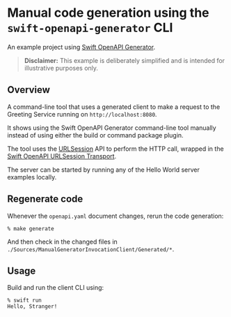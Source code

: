 # Manual code generation using the `swift-openapi-generator` CLI

An example project using [Swift OpenAPI Generator](https://github.com/apple/swift-openapi-generator).

> **Disclaimer:** This example is deliberately simplified and is intended for illustrative purposes only.

## Overview

A command-line tool that uses a generated client to make a request to the Greeting Service running on `http://localhost:8080`.

It shows using the Swift OpenAPI Generator command-line tool manually instead of using either the build or command package plugin.

The tool uses the [URLSession](https://developer.apple.com/documentation/foundation/urlsession) API to perform the HTTP call, wrapped in the [Swift OpenAPI URLSession Transport](https://github.com/apple/swift-openapi-urlsession).

The server can be started by running any of the Hello World server examples locally.

## Regenerate code

Whenever the `openapi.yaml` document changes, rerun the code generation:

```
% make generate
```

And then check in the changed files in `./Sources/ManualGeneratorInvocationClient/Generated/*`.

## Usage

Build and run the client CLI using:

```
% swift run
Hello, Stranger!
```
